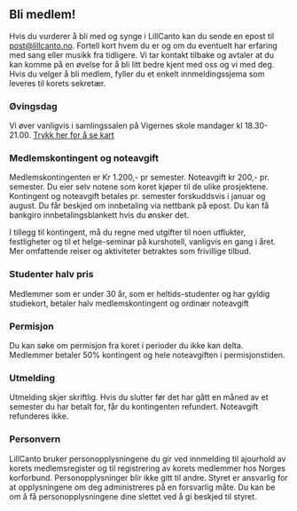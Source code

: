 ## Bli medlem!

Hvis du vurderer å bli med og synge i LillCanto kan du sende en epost til post@lillcanto.no. Fortell kort hvem du er og om du eventuelt har erfaring med sang eller musikk fra tidligere. Vi tar kontakt tilbake og avtaler at du kan komme på en øvelse for å bli litt bedre kjent med oss og vi med deg. Hvis du velger å bli medlem, fyller du et enkelt innmeldingssjema som leveres til korets sekretær.

### Øvingsdag
Vi øver vanligvis i samlingssalen på Vigernes skole mandager kl 18.30-21.00. 
<a href="https://www.google.com/maps/place/Vigernes+skole/@59.9552564,11.0694978,17z/data=!3m1!4b1!4m5!3m4!1s0x46417cbdf859a029:0x42ea18aaf7b9d880!8m2!3d59.9552537!4d11.0716918" target="_blank">Trykk her for å se kart</a>
### Medlemskontingent og noteavgift 
Medlemskontingenten er Kr 1.200,- pr semester.
Noteavgift kr 200,- pr. semester. Du eier selv notene som koret kjøper til de ulike prosjektene.
Kontingent og noteavgift betales pr. semester forskuddsvis i januar og august. Du får beskjed om innbetaling via nettbank på epost. Du kan få bankgiro innbetalingsblankett hvis du ønsker det.

I tillegg til kontingent, må du regne med utgifter til noen utflukter, festligheter og til et helge-seminar på kurshotell, vanligvis en gang i året. Mer omfattende reiser og aktiviteter betraktes som frivillige tilbud.
### Studenter halv pris
Medlemmer som er under 30 år, som er heltids-studenter og har gyldig studiekort, betaler halv medlemskontingent og ordinær noteavgift
### Permisjon
Du kan søke om permisjon fra koret i perioder du ikke kan delta. Medlemmer betaler 50% kontingent og hele noteavgiften i permisjonstiden.
### Utmelding
Utmelding skjer skriftlig. Hvis du slutter før det har gått en måned av et semester du har betalt for, får du kontingenten refundert. Noteavgift refunderes ikke.
### Personvern
LillCanto bruker personopplysningene du gir ved innmelding til ajourhold av korets medlemsregister og til registrering av korets medlemmer hos Norges korforbund. Personopplysninger blir ikke gitt til andre. Styret er ansvarlig for at opplysningene om deg administreres på en forsvarlig måte. Du kan be om å få personopplysningene dine slettet ved å gi beskjed til styret.
